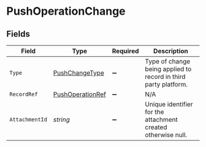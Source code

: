# PushOperationChange


## Fields

| Field                                                           | Type                                                            | Required                                                        | Description                                                     |
| --------------------------------------------------------------- | --------------------------------------------------------------- | --------------------------------------------------------------- | --------------------------------------------------------------- |
| `Type`                                                          | [PushChangeType](../../Models/Shared/PushChangeType.md)         | :heavy_minus_sign:                                              | Type of change being applied to record in third party platform. |
| `RecordRef`                                                     | [PushOperationRef](../../Models/Shared/PushOperationRef.md)     | :heavy_minus_sign:                                              | N/A                                                             |
| `AttachmentId`                                                  | *string*                                                        | :heavy_minus_sign:                                              | Unique identifier for the attachment created otherwise null.    |